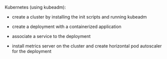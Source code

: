 Kubernetes (using kubeadm):

- create a cluster by installing the init scripts and running kubeadm

- create a deployment with a containerized application

- associate a service to the deployment

- install metrics server on the cluster and create horizontal pod autoscaler for the deployment
